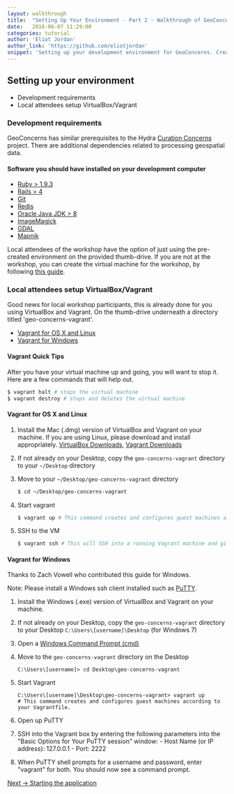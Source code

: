 ```yaml
---
layout: walkthrough
title:  "Setting Up Your Environment - Part 2 - Walkthrough of GeoConcerns"
date:   2016-06-07 11:29:00
categories: tutorial
author: 'Eliot Jordan'
author_link: 'https://github.com/eliotjordan'
snippet: 'Setting up your development environment for GeoConcerns. Created as part of a tutorial series given in a Walkthrough of GeoConcerns'
---
```


## Setting up your environment
  - Development requirements
  - Local attendees setup VirtualBox/Vagrant

### Development requirements

GeoConcerns has similar prerequisites to the Hydra [Curation Concerns][curationconcerns] project. There are additional dependencies related to processing geospatial data.

#### Software you should have installed on your development computer

  - [Ruby > 1.9.3][installruby]
  - [Rails > 4][installrails]
  - [Git][installgit]
  - [Redis][installredis]
  - [Oracle Java JDK > 8][installjava]
  - [ImageMagick][installimagemagick]
  - [GDAL][installgdal]
  - [Mapnik][installmapnik]


Local attendees of the workshop have the option of just using the pre-created environment on the provided thumb-drive. If you are not at the workshop, you can create the virtual machine for the workshop, by following [this guide](https://github.com/geoconcerns/geo-concerns-vagrant).

### Local attendees setup VirtualBox/Vagrant
  
Good news for local workshop participants, this is already done for you using VirtualBox and Vagrant. On the thumb-drive underneath a directory titled 'geo-concerns-vagrant'.

 - [Vagrant for OS X and Linux](#vagrant-for-os-x-and-linux)
 - [Vagrant for Windows](#vagrant-for-windows)

#### Vagrant Quick Tips
After you have your virtual machine up and going, you will want to stop it. Here are a few commands that will help out.

```sh
$ vagrant halt # stops the virtual machine
$ vagrant destroy # stops and deletes the virtual machine
```

#### Vagrant for OS X and Linux
  1. Install the Mac (.dmg) version of VirtualBox and Vagrant on your machine. If you are using Linux, please download and install appropriately. [VirtualBox Downloads](https://www.virtualbox.org/wiki/Downloads), [Vagrant Downloads](https://www.vagrantup.com/downloads.html)

  1. If not already on your Desktop, copy the `geo-concerns-vagrant` directory to your `~/Desktop` directory

  1. Move to your `~/Desktop/geo-concerns-vagrant` directory
 
     ```sh
     $ cd ~/Desktop/geo-concerns-vagrant
     ```

  1. Start vagrant

     ```sh
     $ vagrant up # This command creates and configures guest machines according to your Vagrantfile.
     ```

  1. SSH to the VM

     ```sh
     $ vagrant ssh # This will SSH into a running Vagrant machine and give you access to a shell.
     ```

#### Vagrant for Windows

Thanks to Zach Vowell who contributed this guide for Windows.

Note: Please install a Windows ssh client installed such as [ PuTTY](http://www.chiark.greenend.org.uk/~sgtatham/putty/download.html).

  1. Install the Windows (.exe) version of VirtualBox and Vagrant on your machine.

  1. If not already on your Desktop, copy the `geo-concerns-vagrant` directory to your Desktop `C:\Users\[username]\Desktop` (for Windows 7)

  1. Open a [Windows Command Prompt (cmd)](http://www.digitalcitizen.life/7-ways-launch-command-prompt-windows-7-windows-8)

  1. Move to the `geo-concerns-vagrant` directory on the Desktop

     ```
     C:\Users\[username]> cd Desktop\geo-concerns-vagrant
     ```

  1. Start Vagrant

     ```
     C:\Users\[username]\Desktop\geo-concerns-vagrant> vagrant up
     # This command creates and configures guest machines according to your Vagrantfile.
     ```

  1. Open up PuTTY

  1. SSH into the Vagrant box by entering the following parameters into the "Basic Options for Your PuTTY session" window:
    - Host Name (or IP address): 127.0.0.1
    - Port: 2222

  1. When PuTTY shell prompts for a username and password, enter "vagrant" for both. You should now see a command prompt.

<div class='flash-notice'>
  <a href="{% post_url 2016-06-07-starting-the-application %}">Next → Starting the application</a>
</div>

[curationconcerns]:     https://github.com/projecthydra/curation_concerns
[installruby]:          https://gorails.com/setup#ruby
[installrails]:         https://gorails.com/setup#rails
[installgit]:           https://gorails.com/setup#git
[installredis]:         http://redis.io/
[installimagemagick]:   http://www.imagemagick.org/
[installgdal]:          http://www.gdal.org/
[installmapnik]:        http://mapnik.org/pages/downloads.html
[installjava]:          http://www.oracle.com/technetwork/java/javase/downloads/jdk8-downloads-2133151.html
[rubyonrails]:          http://rubyonrails.org/

